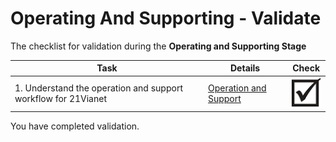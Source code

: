 <properties
	pageTitle="Global Customer Playbook operating-supporting-validate "
	description="Global Customer Playbook operating-supporting-validate"
	services="global-customer-playbook"
	documentationCenter=""
	authors="jtong"
	manager="edwinc"
	editor=""
	tags="global-customer-playbook"/>

<tags
	ms.service="migration-lifecycle-operating-supporting"
	ms.workload=""
	ms.tgt_pltfrm=""
	ms.devlang="na"
	ms.topic="article"
	ms.date="11/21/2016"
	wacn.date="11/21/2016"
	wacn.lang=”en” 
	ms.author="jtong"/>

# Operating And Supporting - Validate

The checklist for validation during the **Operating and Supporting Stage**

Task | Details | Check
----- | ----- | -----
1. Understand the operation and support workflow for 21Vianet | [Operation and Support](/solutions/global-customer/operating-supporting/guidance/partners/) | ![d](/solutions/global-customer/media/check-box.png)

You have completed validation.

